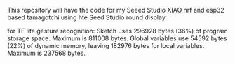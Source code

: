 This repository will have the code for my Seeed Studio XIAO nrf and esp32 based tamagotchi using hte Seed Studio round display.




for TF lite gesture recognition:
Sketch uses 296928 bytes (36%) of program storage space. Maximum is 811008 bytes.
Global variables use 54592 bytes (22%) of dynamic memory, leaving 182976 bytes for local variables. Maximum is 237568 bytes.
